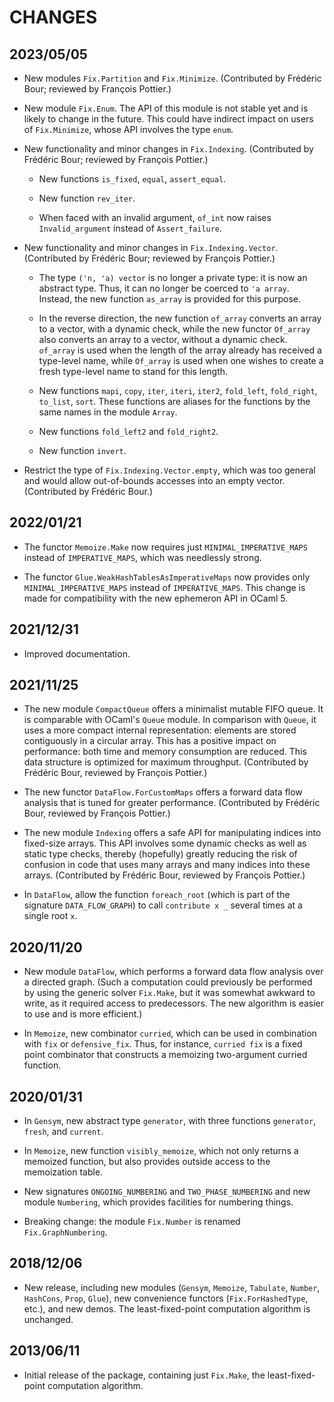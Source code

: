 # CHANGES

## 2023/05/05

* New modules `Fix.Partition` and `Fix.Minimize`.
  (Contributed by Frédéric Bour; reviewed by François Pottier.)

* New module `Fix.Enum`. The API of this module is not stable yet and is
  likely to change in the future. This could have indirect impact on
  users of `Fix.Minimize`, whose API involves the type `enum`.

* New functionality and minor changes in `Fix.Indexing`.
  (Contributed by Frédéric Bour; reviewed by François Pottier.)

  + New functions `is_fixed`, `equal`, `assert_equal`.

  + New function `rev_iter`.

  + When faced with an invalid argument, `of_int` now raises
    `Invalid_argument` instead of `Assert_failure`.

* New functionality and minor changes in `Fix.Indexing.Vector`.
  (Contributed by Frédéric Bour; reviewed by François Pottier.)

  + The type `('n, 'a) vector` is no longer a private type: it is now an
    abstract type. Thus, it can no longer be coerced to `'a array`. Instead,
    the new function `as_array` is provided for this purpose.

  + In the reverse direction, the new function `of_array` converts an array to
    a vector, with a dynamic check, while the new functor `Of_array` also
    converts an array to a vector, without a dynamic check. `of_array` is used
    when the length of the array already has received a type-level name, while
    `Of_array` is used when one wishes to create a fresh type-level name to
    stand for this length.

  + New functions `mapi`, `copy`, `iter`, `iteri`, `iter2`,
    `fold_left`, `fold_right`, `to_list`, `sort`.
    These functions are aliases for the functions by the same names
    in the module `Array`.

  + New functions `fold_left2` and `fold_right2`.

  + New function `invert`.

* Restrict the type of `Fix.Indexing.Vector.empty`, which was too general
  and would allow out-of-bounds accesses into an empty vector.
  (Contributed by Frédéric Bour.)

## 2022/01/21

* The functor `Memoize.Make` now requires just `MINIMAL_IMPERATIVE_MAPS`
  instead of `IMPERATIVE_MAPS`, which was needlessly strong.

* The functor `Glue.WeakHashTablesAsImperativeMaps` now provides only
  `MINIMAL_IMPERATIVE_MAPS` instead of `IMPERATIVE_MAPS`. This change
  is made for compatibility with the new ephemeron API in OCaml 5.

## 2021/12/31

* Improved documentation.

## 2021/11/25

* The new module `CompactQueue` offers a minimalist mutable FIFO queue. It is
  comparable with OCaml's `Queue` module. In comparison with `Queue`, it uses
  a more compact internal representation: elements are stored contiguously in
  a circular array. This has a positive impact on performance: both time and
  memory consumption are reduced. This data structure is optimized for maximum
  throughput. (Contributed by Frédéric Bour, reviewed by François Pottier.)

* The new functor `DataFlow.ForCustomMaps` offers a forward data flow analysis
  that is tuned for greater performance. (Contributed by Frédéric Bour,
  reviewed by François Pottier.)

* The new module `Indexing` offers a safe API for manipulating indices into
  fixed-size arrays. This API involves some dynamic checks as well as static
  type checks, thereby (hopefully) greatly reducing the risk of confusion in
  code that uses many arrays and many indices into these arrays. (Contributed
  by Frédéric Bour, reviewed by François Pottier.)

* In `DataFlow`, allow the function `foreach_root`
  (which is part of the signature `DATA_FLOW_GRAPH`)
  to call `contribute x _` several times at a single root `x`.

## 2020/11/20

* New module `DataFlow`, which performs a forward data flow analysis over a
  directed graph. (Such a computation could previously be performed by using
  the generic solver `Fix.Make`, but it was somewhat awkward to write, as it
  required access to predecessors. The new algorithm is easier to use and is
  more efficient.)

* In `Memoize`, new combinator `curried`, which can be used in combination
  with `fix` or `defensive_fix`. Thus, for instance, `curried fix` is a
  fixed point combinator that constructs a memoizing two-argument curried
  function.

## 2020/01/31

* In `Gensym`, new abstract type `generator`,
  with three functions `generator`, `fresh`, and `current`.

* In `Memoize`, new function `visibly_memoize`,
  which not only returns a memoized function,
  but also provides outside access to the memoization table.

* New signatures `ONGOING_NUMBERING` and `TWO_PHASE_NUMBERING`
  and new module `Numbering`,
  which provides facilities for numbering things.

* Breaking change: the module `Fix.Number`
  is renamed `Fix.GraphNumbering`.

## 2018/12/06

* New release, including new modules (`Gensym`, `Memoize`,
  `Tabulate`, `Number`, `HashCons`, `Prop`, `Glue`),
  new convenience functors (`Fix.ForHashedType`, etc.),
  and new demos.
  The least-fixed-point computation algorithm is unchanged.

## 2013/06/11

* Initial release of the package,
  containing just `Fix.Make`, the
  least-fixed-point computation algorithm.
